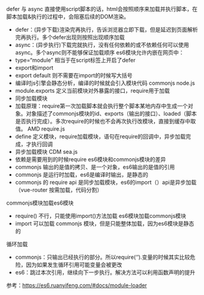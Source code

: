 defer 与 async
直接使用script脚本的话，html会按照顺序来加载并执行脚本，在脚本加载&执行的过程中，会阻塞后续的DOM渲染。
- defer：(异步下载)渲染完再执行，告诉浏览器立即下载，但是延迟到页面解析完再执行。多个defer出现则按照出现顺序加载
- async：(异步执行)下载完就执行，没有任何依赖的或不依赖任何可以使用async。多个async则不能够保证加载顺序
es6模块允许内嵌在网页中：
- type=“module” 相当于在script标签上开启了defer
- export和import
- export default 则不需要在import的时候写大括号
- 编译时js引擎会静态分析，编译的时候就会引入模块代码
commonjs node.js
- module.exports 定义当前模块对外暴露的接口，require用于加载
- 同步加载模块
- 加载原理：require第一次加载脚本就会执行整个脚本某地内存中生成一个对象。对象描述了commonjs模块的id、exports（输出的接口）、loaded（脚本是否执行完成）。多次require的时候也不会再次执行改模块，直接到缓存中取值。
AMD require.js
- define 定义模块，require加载模块，语句在require的回调中，异步加载完成，才执行回调
- 异步加载模块
CDM sea.js
- 依赖是需要用到的时候require
es6模块和commonjs模块的差异
- commonjs 输出的是值的拷贝、是一个对象，es6输出的是值的引用
- commonjs 是运行时加载，es6是编译时输出，是静态的
- commonjs 的 require api 是同步加载模块，es6的import（）api是异步加载（vue-router 按需加载，代码分割）

commonjs模块加载es6模块
- require() 不行，只能使用import()方法加载
es6模块加载commonjs模块
- import 可以加载 commonjs 模块，但是只能整体加载，因为es6模块是静态的

循环加载
- commonjs：只输出已经执行的部分。所以require(‘’).变量的时候其实比较危险，因为如果发生循环引用可能变量会被更改
- es6：跳过本次引用，继续向下一步执行。解决方法可以利用函数声明的提升

参考：https://es6.ruanyifeng.com/#docs/module-loader